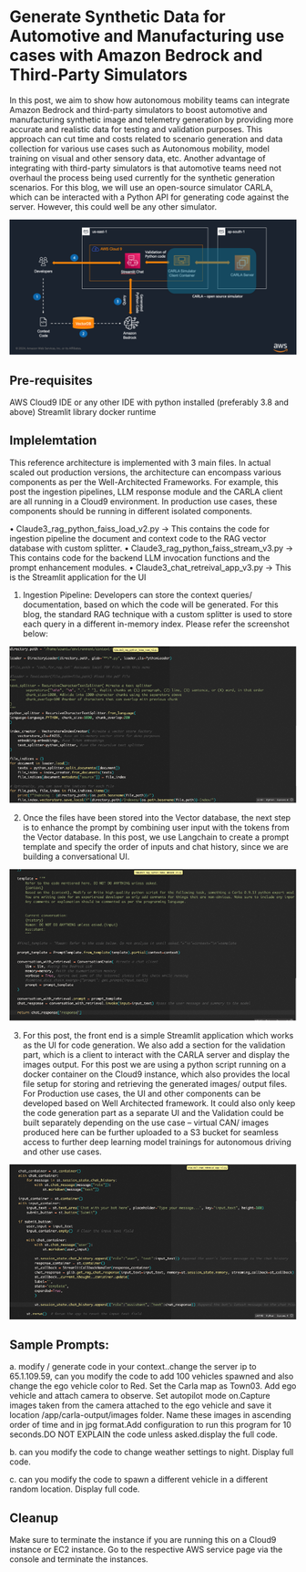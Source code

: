 # Generate Synthetic Data for Automotive and Manufacturing use cases with Amazon Bedrock and Third-Party Simulators

In this post, we aim to show how autonomous mobility teams can integrate Amazon Bedrock and third-party simulators to boost automotive and manufacturing synthetic image and telemetry generation by providing more accurate and realistic data for testing and validation purposes. This approach can cut time and costs related to scenario generation and data collection for various use cases such as Autonomous mobility, model training on visual and other sensory data, etc. Another advantage of integrating with third-party simulators is that automotive teams need not overhaul the process being used currently for the synthetic generation scenarios. 
For this blog, we will use an open-source simulator CARLA, which can be interacted with a Python API for generating code against the server. However, this could well be any other simulator.

![alt text](image-arch.png)

## Pre-requisites
AWS Cloud9 IDE or any other IDE with python installed (preferably 3.8 and above)
Streamlit library 
docker runtime

## Implelemtation
This reference architecture is implemented with 3 main files. In actual scaled out production versions, the architecture can encompass various components as per the Well-Architected Frameworks. For example, this post the ingestion pipelines, LLM response module and the CARLA client are all running in a Cloud9 environment. In production use cases, these components should be running in different isolated components.

•	Claude3_rag_python_faiss_load_v2.py -> This contains the code for ingestion pipeline the document and context code to the RAG vector database with custom splitter.
•	Claude3_rag_python_faiss_stream_v3.py -> This contains code for the backend LLM invocation functions and the prompt enhancement modules.
•	Claude3_chat_retreival_app_v3.py -> This is the Streamlit application for the UI

1.	Ingestion Pipeline: Developers can store the context queries/ documentation, based on which the code will be generated. For this blog, the standard RAG technique with a custom splitter is used to store each query in a different in-memory index. Please refer the screenshot below:

![alt text](image1.png)


2.	Once the files have been stored into the Vector database, the next step is to enhance the prompt by combining user input with the tokens from the Vector database. In this post, we use Langchain to create a prompt template and specify the order of inputs and chat history, since we are building a conversational UI.

![alt text](image2.png)

3.	For this post, the front end is a simple Streamlit application which works as the UI for code generation. We also add a section for the validation part, which is a client to interact with the CARLA server and display the images output. For this post we are using a python script running on a docker container on the Cloud9 instance, which also provides the local file setup for storing and retrieving the generated images/ output files. For Production use cases, the UI and other components can be developed based on Well Architected framework. It could also only keep the code generation part as a separate UI and the Validation could be built separately depending on the use case – virtual CAN/ images produced here can be further uploaded to a S3 bucket for seamless access to further deep learning model trainings for autonomous driving and other use cases.

![alt text](image3.png)

## Sample Prompts:

a. modify / generate code in your context..change the server ip to 65.1.109.59, can you modify the code to add 100 vehicles spawned and also change the ego vehicle color to Red. Set the Carla map as Town03. Add ego vehicle and attach camera to observe. Set autopilot mode on.Capture images taken from the camera attached to the ego vehicle and save it location /app/carla-output/images folder. Name these images in ascending order of time and in jpg format.Add configuration to run this program for 10 seconds.DO NOT EXPLAIN the code unless asked.display the full code.

b. can you modify the code to change weather settings to night. Display full code.

c. can you modify the code to spawn a different vehicle in a different random location. Display full code.

## Cleanup
Make sure to terminate the instance if you are running this on a Cloud9 instance or EC2 instance. Go to the respective AWS service page via the console and terminate the instances.